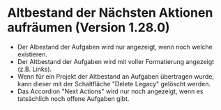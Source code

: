 # Altbestand der Nächsten Aktionen aufräumen (Version 1.28.0)

- Der Albestand der Aufgaben wird nur angezeigt, wenn noch welche existieren.
- Der Altbestand der Aufgaben wird mit voller Formatierung angezeigt (z.B. Links).
- Wenn für ein Projekt der Altbestand an Aufgaben übertragen wurde, kann dieser mit der Schaltfläche "Delete Legacy" gelöscht werden.
- Das Accordion "Next Actions" wird nur noch angezeigt, wenn es tatsächlich noch offene Aufgaben gibt.
